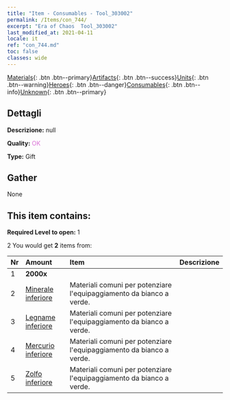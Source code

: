 ```yaml
---
title: "Item - Consumables - Tool_303002"
permalink: /Items/con_744/
excerpt: "Era of Chaos  Tool_303002"
last_modified_at: 2021-04-11
locale: it
ref: "con_744.md"
toc: false
classes: wide
---
```

 [Materials](/it/Items/){: .btn .btn--primary}[Artifacts](/it/Items/Artifacts/){: .btn .btn--success}[Units](/it/Items/Units/){: .btn .btn--warning}[Heroes](/it/Items/Heroes/){: .btn .btn--danger}[Consumables](/it/Items/Consumables/){: .btn .btn--info}[Unknown](/it/Items/Unknown/){: .btn .btn--primary}

## Dettagli
 **Descrizione:** null

 **Quality:** <span style="color: #DA70D6">OK</span>

 **Type:** Gift

## Gather

  None

## This item contains:

 **Required Level to open:** 1

 2 You would get **2** items  from:

  | Nr | Amount |     Item    | Descrizione |
  |:---|:-------|:------------|:-----------:|
  | 1 |  **2000x** | <i class="fas fa-coins"/> |  | 
  | 2 | [Minerale inferiore](/it/Items/mat_1/) | Materiali comuni per potenziare l'equipaggiamento da bianco a verde. | 
  | 3 | [Legname inferiore](/it/Items/mat_1/) | Materiali comuni per potenziare l'equipaggiamento da bianco a verde. | 
  | 4 | [Mercurio inferiore](/it/Items/mat_2/) | Materiali comuni per potenziare l'equipaggiamento da bianco a verde. | 
  | 5 | [Zolfo inferiore](/it/Items/mat_3/) | Materiali comuni per potenziare l'equipaggiamento da bianco a verde. | 

